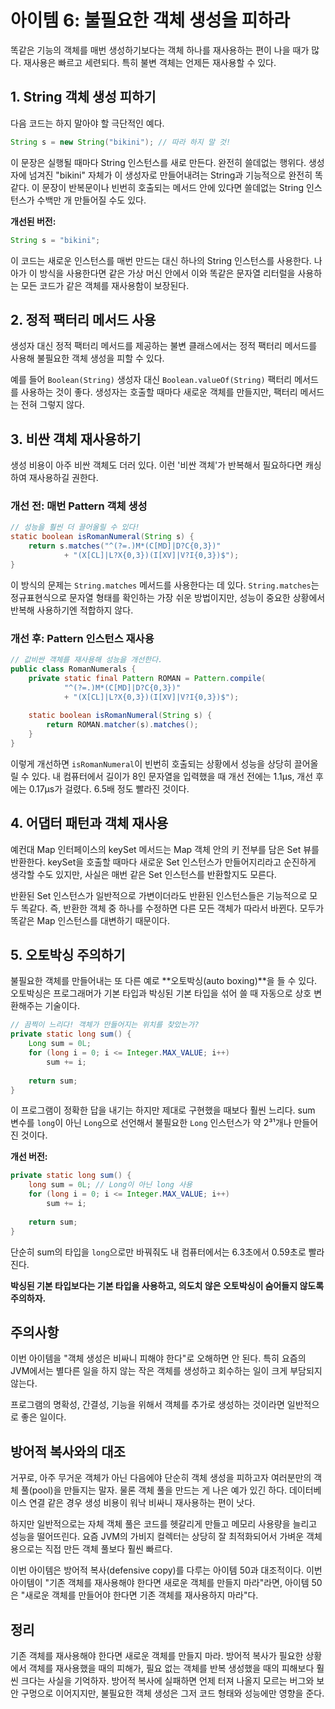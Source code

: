 # 아이템 6: 불필요한 객체 생성을 피하라

똑같은 기능의 객체를 매번 생성하기보다는 객체 하나를 재사용하는 편이 나을 때가 많다. 재사용은 빠르고 세련되다. 특히 불변 객체는 언제든 재사용할 수 있다.

## 1. String 객체 생성 피하기

다음 코드는 하지 말아야 할 극단적인 예다.

```java
String s = new String("bikini"); // 따라 하지 말 것!
```

이 문장은 실행될 때마다 String 인스턴스를 새로 만든다. 완전히 쓸데없는 행위다. 생성자에 넘겨진 "bikini" 자체가 이 생성자로 만들어내려는 String과 기능적으로 완전히 똑같다. 이 문장이 반복문이나 빈번히 호출되는 메서드 안에 있다면 쓸데없는 String 인스턴스가 수백만 개 만들어질 수도 있다.

**개선된 버전:**
```java
String s = "bikini";
```

이 코드는 새로운 인스턴스를 매번 만드는 대신 하나의 String 인스턴스를 사용한다. 나아가 이 방식을 사용한다면 같은 가상 머신 안에서 이와 똑같은 문자열 리터럴을 사용하는 모든 코드가 같은 객체를 재사용함이 보장된다.

## 2. 정적 팩터리 메서드 사용

생성자 대신 정적 팩터리 메서드를 제공하는 불변 클래스에서는 정적 팩터리 메서드를 사용해 불필요한 객체 생성을 피할 수 있다.

예를 들어 `Boolean(String)` 생성자 대신 `Boolean.valueOf(String)` 팩터리 메서드를 사용하는 것이 좋다. 생성자는 호출할 때마다 새로운 객체를 만들지만, 팩터리 메서드는 전혀 그렇지 않다.

## 3. 비싼 객체 재사용하기

생성 비용이 아주 비싼 객체도 더러 있다. 이런 '비싼 객체'가 반복해서 필요하다면 캐싱하여 재사용하길 권한다.

### 개선 전: 매번 Pattern 객체 생성

```java
// 성능을 훨씬 더 끌어올릴 수 있다!
static boolean isRomanNumeral(String s) {
    return s.matches("^(?=.)M*(C[MD]|D?C{0,3})"
            + "(X[CL]|L?X{0,3})(I[XV]|V?I{0,3})$");
}
```

이 방식의 문제는 `String.matches` 메서드를 사용한다는 데 있다. `String.matches`는 정규표현식으로 문자열 형태를 확인하는 가장 쉬운 방법이지만, 성능이 중요한 상황에서 반복해 사용하기엔 적합하지 않다.

### 개선 후: Pattern 인스턴스 재사용

```java
// 값비싼 객체를 재사용해 성능을 개선한다.
public class RomanNumerals {
    private static final Pattern ROMAN = Pattern.compile(
            "^(?=.)M*(C[MD]|D?C{0,3})"
            + "(X[CL]|L?X{0,3})(I[XV]|V?I{0,3})$");
    
    static boolean isRomanNumeral(String s) {
        return ROMAN.matcher(s).matches();
    }
}
```

이렇게 개선하면 `isRomanNumeral`이 빈번히 호출되는 상황에서 성능을 상당히 끌어올릴 수 있다. 내 컴퓨터에서 길이가 8인 문자열을 입력했을 때 개선 전에는 1.1μs, 개선 후에는 0.17μs가 걸렸다. 6.5배 정도 빨라진 것이다.

## 4. 어댑터 패턴과 객체 재사용

예컨대 Map 인터페이스의 keySet 메서드는 Map 객체 안의 키 전부를 담은 Set 뷰를 반환한다. keySet을 호출할 때마다 새로운 Set 인스턴스가 만들어지리라고 순진하게 생각할 수도 있지만, 사실은 매번 같은 Set 인스턴스를 반환할지도 모른다.

반환된 Set 인스턴스가 일반적으로 가변이더라도 반환된 인스턴스들은 기능적으로 모두 똑같다. 즉, 반환한 객체 중 하나를 수정하면 다른 모든 객체가 따라서 바뀐다. 모두가 똑같은 Map 인스턴스를 대변하기 때문이다.

## 5. 오토박싱 주의하기

불필요한 객체를 만들어내는 또 다른 예로 **오토박싱(auto boxing)**을 들 수 있다. 오토박싱은 프로그래머가 기본 타입과 박싱된 기본 타입을 섞어 쓸 때 자동으로 상호 변환해주는 기술이다.

```java
// 끔찍이 느리다! 객체가 만들어지는 위치를 찾았는가?
private static long sum() {
    Long sum = 0L;
    for (long i = 0; i <= Integer.MAX_VALUE; i++)
        sum += i;
    
    return sum;
}
```

이 프로그램이 정확한 답을 내기는 하지만 제대로 구현했을 때보다 훨씬 느리다. sum 변수를 `long`이 아닌 `Long`으로 선언해서 불필요한 `Long` 인스턴스가 약 2³¹개나 만들어진 것이다.

**개선 버전:**
```java
private static long sum() {
    long sum = 0L; // Long이 아닌 long 사용
    for (long i = 0; i <= Integer.MAX_VALUE; i++)
        sum += i;
    
    return sum;
}
```

단순히 sum의 타입을 `long`으로만 바꿔줘도 내 컴퓨터에서는 6.3초에서 0.59초로 빨라진다.

**박싱된 기본 타입보다는 기본 타입을 사용하고, 의도치 않은 오토박싱이 숨어들지 않도록 주의하자.**

## 주의사항

이번 아이템을 "객체 생성은 비싸니 피해야 한다"로 오해하면 안 된다. 특히 요즘의 JVM에서는 별다른 일을 하지 않는 작은 객체를 생성하고 회수하는 일이 크게 부담되지 않는다.

프로그램의 명확성, 간결성, 기능을 위해서 객체를 추가로 생성하는 것이라면 일반적으로 좋은 일이다.

## 방어적 복사와의 대조

거꾸로, 아주 무거운 객체가 아닌 다음에야 단순히 객체 생성을 피하고자 여러분만의 객체 풀(pool)을 만들지는 말자. 물론 객체 풀을 만드는 게 나은 예가 있긴 하다. 데이터베이스 연결 같은 경우 생성 비용이 워낙 비싸니 재사용하는 편이 낫다.

하지만 일반적으로는 자체 객체 풀은 코드를 헷갈리게 만들고 메모리 사용량을 늘리고 성능을 떨어뜨린다. 요즘 JVM의 가비지 컬렉터는 상당히 잘 최적화되어서 가벼운 객체용으로는 직접 만든 객체 풀보다 훨씬 빠르다.

이번 아이템은 방어적 복사(defensive copy)를 다루는 아이템 50과 대조적이다. 이번 아이템이 "기존 객체를 재사용해야 한다면 새로운 객체를 만들지 마라"라면, 아이템 50은 "새로운 객체를 만들어야 한다면 기존 객체를 재사용하지 마라"다.

## 정리

기존 객체를 재사용해야 한다면 새로운 객체를 만들지 마라. 방어적 복사가 필요한 상황에서 객체를 재사용했을 때의 피해가, 필요 없는 객체를 반복 생성했을 때의 피해보다 훨씬 크다는 사실을 기억하자. 방어적 복사에 실패하면 언제 터져 나올지 모르는 버그와 보안 구멍으로 이어지지만, 불필요한 객체 생성은 그저 코드 형태와 성능에만 영향을 준다.